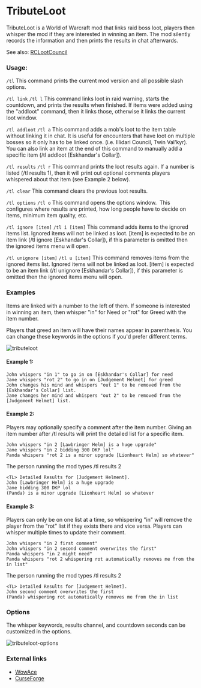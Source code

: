 # TributeLoot

TributeLoot is a World of Warcraft mod that links raid boss loot, players then whisper the mod if they are interested in winning an item. The mod silently records the information and then prints the results in chat afterwards.

See also: [RCLootCouncil](https://www.curseforge.com/wow/addons/rclootcouncil)

### Usage:

`/tl`
This command prints the current mod version and all possible slash options.

`/tl link`
`/tl l`
This command links loot in raid warning, starts the countdown, and prints the results when finished. If items were added using the "addloot" command, then it links those, otherwise it links the current loot window.

`/tl addloot`
`/tl a`
This command adds a mob's loot to the item table without linking it in chat. It is useful for encounters that have loot on multiple bosses so it only has to be linked once. (i.e. Illidari Council, Twin Val'kyr).  You can also link an item at the end of this command to manually add a specific item (/tl addloot [Eskhandar's Collar]).

`/tl results`
`/tl r`
This command prints the loot results again.
If a number is listed (/tl results 1), then it will print out optional comments players whispered about that item (see Example 2 below).

`/tl clear`
This command clears the previous loot results.

`/tl options`
`/tl o`
This command opens the options window.  This configures where results are printed, how long people have to decide on items, minimum item quality, etc.

`/tl ignore [item]`
`/tl i [item]`
This command adds items to the ignored items list. Ignored items will not be linked as loot.
[item] is expected to be an item link (/tl ignore [Eskhandar's Collar]), if this parameter is omitted then the ignored items menu will open.

`/tl unignore [item]`
`/tl u [item]`
This command removes items from the ignored items list. Ignored items will not be linked as loot.
[item] is expected to be an item link (/tl unignore [Eskhandar's Collar]), if this parameter is omitted then the ignored items menu will open.

### Examples

Items are linked with a number to the left of them. If someone is interested in winning an item, then whisper "in" for Need or "rot" for Greed with the item number.

Players that greed an item will have their names appear in parenthesis. You can change these keywords in the options if you'd prefer different terms.

![tributeloot](https://github.com/justin-rutherford/tributeloot/assets/11577014/ecaf08a1-a62c-4d15-94f2-ce2dec8cccb5)

#### Example 1:


```
John whispers "in 1" to go in on [Eskhandar's Collar] for need
Jane whispers "rot 2" to go in on [Judgement Helmet] for greed
John changes his mind and whispers "out 1" to be removed from the [Eskhandar's Collar] list.
Jane changes her mind and whispers "out 2" to be removed from the [Judgement Helmet] list.
```

#### Example 2:
Players may optionally specify a comment after the item number.
Giving an item number after /tl results will print the detailed list for a specific item.

```
John whispers "in 2 [Lawbringer Helm] is a huge upgrade"
Jane whispers "in 2 bidding 300 DKP lol"
Panda whispers "rot 2 is a minor upgrade [Lionheart Helm] so whatever"
```

The person running the mod types /tl results 2

```
<TL> Detailed Results for [Judgement Helment].
John [Lawbringer Helm] is a huge upgrade
Jane bidding 300 DKP lol
(Panda) is a minor upgrade [Lionheart Helm] so whatever
```

#### Example 3:
Players can only be on one list at a time, so whispering "in" will remove the player from the "rot" list if they exists there and vice versa.
Players can whisper multiple times to update their comment.

```
John whispers "in 2 first comment"
John whispers "in 2 second comment overwrites the first"
Panda whispers "in 2 might need"
Panda whispers "rot 2 whispering rot automatically removes me from the in list"
```

The person running the mod types /tl results 2

```
<TL> Detailed Results for [Judgement Helmet].
John second comment overwrites the first
(Panda) whispering rot automatically removes me from the in list
```

### Options

The whisper keywords, results channel, and countdown seconds can be customized in the options.

![tributeloot-options](https://github.com/justin-rutherford/tributeloot/assets/11577014/3e519782-24b5-4de0-b11d-2df429a8f93b)


### External links

* [WowAce](https://www.wowace.com/projects/tributeloot)
* [CurseForge](https://www.curseforge.com/wow/addons/tributeloot)
